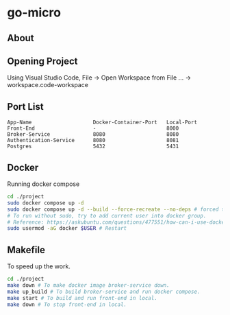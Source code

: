 # go-micro

## About

## Opening Project
Using Visual Studio Code, File -> Open Workspace from File ... -> workspace.code-workspace

## Port List
```
App-Name                    Docker-Container-Port   Local-Port
Front-End                   -                       8000
Broker-Service              8080                    8080
Authentication-Service      8080                    8081
Postgres                    5432                    5431
```

## Docker
Running docker compose
```sh
cd ./project
sudo docker compose up -d
sudo docker compose up -d --build --force-recreate --no-deps # forced to rebuild image
# To run without sudo, try to add current user into docker group.
# Reference: https://askubuntu.com/questions/477551/how-can-i-use-docker-without-sudo
sudo usermod -aG docker $USER # Restart
```

## Makefile
To speed up the work.
```sh
cd ./project
make down # To make docker image broker-service down.
make up_build # To build broker-service and run docker compose.
make start # To build and run front-end in local.
make down # To stop front-end in local.
```
